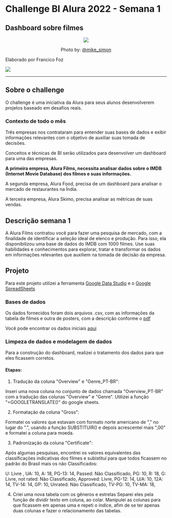 # Challenge BI Alura 2022 - Semana 1
## Dashboard sobre filmes

<p align="center"> 
<img src="https://images.unsplash.com/photo-1536440136628-849c177e76a1?ixlib=rb-1.2.1&ixid=MnwxMjA3fDB8MHxwaG90by1wYWdlfHx8fGVufDB8fHx8&auto=format&fit=crop&w=725&q=80" </a>

<p align="center">
Photo by: </a> <a href="https://unsplash.com/@myke_simon"> @mike_simon </a>

Elaborado por Francico Foz

<a href="https://img.shields.io/badge/author-gustavolq-blue.svg)](https://www.linkedin.com/in/francisco-tadeu-foz/" target="_blank"><img src="https://img.shields.io/badge/-LinkedIn-%230077B5?style=for-the-badge&logo=linkedin&logoColor=white" target="_blank"></a>  

---

## Sobre o challenge

O challenge é uma iniciativa da Alura para seus alunos desenvolverem projetos baseado em desafios reais.

### **Contexto de todo o mês**

Três empresas nos contrataram para entender suas bases de dados e exibir informações relevantes com o objetivo de auxiliar suas tomada de decisões.

Conceitos e técnicas de BI serão utilizados para desenvolver um dashboard para uma das empresas.

**A primeira empresa, Alura Films, necessita analisar dados sobre o IMDB (Internet Movie Database) dos filmes e suas informações.**

A segunda empresa, Alura Food, precisa de um dashboard para analisar o mercado de restaurantes na Índia.

A terceira empresa, Alura Skimo, precisa analisar as métricas de suas vendas.

## Descrição semana 1

A Alura Films contratou você para fazer uma pesquisa de mercado, com a finalidade de identificar a seleção ideal de elenco e produção. Para isso, ela disponibilizou uma base de dados do IMDB com 1000 filmes. Use suas habilidades e conhecimentos para explorar, tratar e transformar os dados em informações relevantes que auxiliem na tomada de decisão da empresa.

## Projeto

Para este projeto utilizei a ferramenta [Google Data Studio](https://datastudio.google.com/) e o [Google SpreadSheets](https://docs.google.com/spreadsheets/)

### **Bases de dados**

Os dados fornecidos foram dois arquivos .csv, com as informações da tabela de filmes e outra de posters, com a descrição conforme o [pdf](https://github.com/FranciscoFoz/Challenge_BI_Alura_2022_Semana_1/blob/main/Dados_Fornecidos/Informac%C3%B5es%20sobre%20a%20base%20de%20dados.pdf)

Você pode encontrar os dados iniciais [aqui](https://github.com/FranciscoFoz/Challenge_BI_Alura_2022_Semana_1/tree/main/Dados_Fornecidos)


###     **Limpeza de dados e modelagem de dados**

Para a construção do dashboard, realizei o tratamento dos dados para que eles ficassem corretos.

#### Etapas:

1. Tradução da coluna "Overview" e "Genre_PT-BR": 

Inseri uma nova coluna no conjunto de dados chamada "Overview_PT-BR" com a tradução das colunas "Overview" e "Genre". Utilizei a função "=GOOGLETRANSLATE()" do google sheets. 

2. Formatação da coluna "Gross":

Formatei os valores que estavam com formato norte americano de "," no lugar do ".", usando a função SUBSTITUIR() e depois acrescentei mais ",00" e formatei a coluna para moeda.

3. Padronização da coluna "Certificate":

Após algumas pesquisas, encontrei os valores equivalentes das classificações indicativas dos filmes e subistituí para que todos ficassem no padrão do Brasil mais os não Classificados:

U: Livre , UA:	10, A: 18, PG-13:	14, Passed:	Não Classificado, PG:	10, R: 18, G:	Livre, not rated:	Não Classificado, Approved:	Livre, PG-12:	14, U/A:	10, 12A:	14, TV-14:	14, GP:	10, Unrated:	Não Classificado, TV-PG:	10, TV-MA:	18, 

4. Criei uma nova tabela com os gêneros e estrelas
Separei eles pela função de dividir texto em coluna, ao colar.
Manipulei as colunas para que ficassem em apenas uma e repeti o índice, afim de se ter apenas duas colunas e fazer o relacionamento das tabelas.



